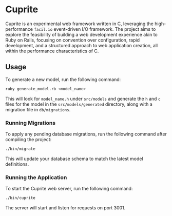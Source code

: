 # Cuprite

Cuprite is an experimental web framework written in C, leveraging the high-performance `facil.io` event-driven I/O framework. The project aims to explore the feasibility of building a web development experience akin to Ruby on Rails, focusing on convention over configuration, rapid development, and a structured approach to web application creation, all within the performance characteristics of C.

## Usage

To generate a new model, run the following command:

```bash
ruby generate_model.rb <model_name>
```

This will look for `model_name.h` under `src/models` and generate the `h` and `c` files for the model in the `src/models/generated` directory, along with a migration file in `db/migrations`.

### Running Migrations

To apply any pending database migrations, run the following command after compiling the project:

```bash
./bin/migrate
```

This will update your database schema to match the latest model definitions.

### Running the Application

To start the Cuprite web server, run the following command:

```bash
./bin/cuprite
```

The server will start and listen for requests on port 3001.
